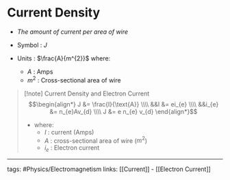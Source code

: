 # Current Density
- *The amount of current per area of wire*

- Symbol : $J$

- Units : $\frac{A}{m^{2}}$ where:
	- $A$ : Amps
	- $m^{2}$ : Cross-sectional area of wire

> [!note] Current Density and Electron Current
> $$\begin{align*}
J &= \frac{I}{\text{A}} \\\\
&&I &= ei_{e} \\\\
&&i_{e} &= n_{e}Av_{d} \\\\
J &= e n_{e} v_{d}
\end{align*}$$
> - where:
> 	- $I$ : current ($\text{Amps}$)
> 	- $A$ : cross-sectional area of wire ($m^{2}$)
> 	- $i_{e}$ : Electron current


---
tags: #Physics/Electromagnetism 
links: [[Current]] - [[Electron Current]]